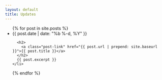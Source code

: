 ```yaml
---
layout: default
title: Updates
---
```


<ul class="post-list">
  {% for post in site.posts %}
    <li>
      <span class="post-meta">{{ post.date | date: "%b %-d, %Y" }}</span>

      <h2>
        <a class="post-link" href="{{ post.url | prepend: site.baseurl }}">{{ post.title }}</a>
      </h2>
      {{ post.excerpt }}
    </li>
  {% endfor %}
</ul>
